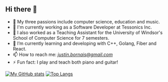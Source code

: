 ## Hi there 👋

- 🔭 My three passions include computer science, education and music.
- 🛜 I'm currently working as a Software Developer at Tessonics Inc.
- 🔭 I also worked as a Teaching Assistant for the University of Windsor's School of Computer Science for 7 semesters.
- 🌱 I’m currently learning and developing with C++, Golang, Fiber and React.
- 📫 How to reach me: *justin.bornais@gmail.com*
- ⚡ Fun fact: I play and teach both piano and guitar!

[![My GitHub stats](https://github-readme-stats.vercel.app/api?username=justinbornais&count_private=true&show_icons=true&include_all_commits=true&theme=merko)](https://github.com/justinbornais/github-readme-stats) [![Top Langs](https://github-readme-stats.vercel.app/api/top-langs/?username=justinbornais&layout=compact&theme=merko)](https://github.com/justinbornais/github-readme-stats)
